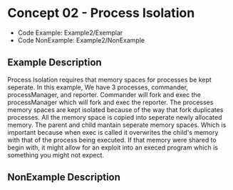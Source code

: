 # Concept 02 - Process Isolation
* Code Example: Example2/Exemplar
* Code NonExample: Example2/NonExample 

## Example Description
Process Isolation requires that memory spaces for processes be kept seperate. In this example, We have 3 processes, commander, processManager, and reporter. Commander will fork and exec the processManager which will fork and exec the reporter. The processes memory spaces are kept isolated because of the way that fork duplicates processes. All the memory space is copied into seperate newly allocated memory. The parent and child mantain seperate memory spaces. Which is important because when exec is called it overwrites the child's memory with that of the process being executed. If that memory were shared to begin with, it might allow for an exploit into an execed program which is something you might not expect.

## NonExample Description
